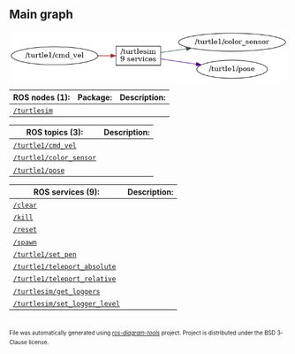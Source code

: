 <!--
File was automatically generated using 'ros-diagram-tools' project.
Project is distributed under the BSD 3-Clause license.
-->

## Main graph

[![full_graph](full_graph.png "full_graph")](full_graph.png)

| ROS nodes (1): | Package: | Description: |
| --------------------------------- | -------- | ------------ |
| [`/turtlesim`](nodes/n__turtlesim.html) |  |  |

| ROS topics (3): | Description: |
| ----------------------------------- | ------------ |
| [`/turtle1/cmd_vel`](nodes/t__turtle1_cmd_vel.html) |  |
| [`/turtle1/color_sensor`](nodes/t__turtle1_color_sensor.html) |  |
| [`/turtle1/pose`](nodes/t__turtle1_pose.html) |  |

| ROS services (9): | Description: |
| ----------------------------------- | ------------ |
| [`/clear`](nodes/s__clear.html) |  |
| [`/kill`](nodes/s__kill.html) |  |
| [`/reset`](nodes/s__reset.html) |  |
| [`/spawn`](nodes/s__spawn.html) |  |
| [`/turtle1/set_pen`](nodes/s__turtle1_set_pen.html) |  |
| [`/turtle1/teleport_absolute`](nodes/s__turtle1_teleport_absolute.html) |  |
| [`/turtle1/teleport_relative`](nodes/s__turtle1_teleport_relative.html) |  |
| [`/turtlesim/get_loggers`](nodes/s__turtlesim_get_loggers.html) |  |
| [`/turtlesim/set_logger_level`](nodes/s__turtlesim_set_logger_level.html) |  |


</br>
<font size="1">
File was automatically generated using <a href="https://github.com/anetczuk/ros-diagram-tools"><i>ros-diagram-tools</i></a> project.
Project is distributed under the BSD 3-Clause license.
</font>

